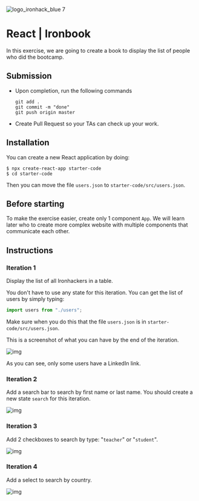 ![logo_ironhack_blue 7](https://user-images.githubusercontent.com/23629340/40541063-a07a0a8a-601a-11e8-91b5-2f13e4e6b441.png)

# React | Ironbook

In this exercise, we are going to create a book to display the list of people who did the bootcamp.


## Submission

- Upon completion, run the following commands

  ```
  git add .
  git commit -m "done"
  git push origin master
  ```

- Create Pull Request so your TAs can check up your work.



## Installation

You can create a new React application by doing:

```
$ npx create-react-app starter-code
$ cd starter-code
```

Then you can move the file `users.json` to `starter-code/src/users.json`.

## Before starting

To make the exercise easier, create only 1 component `App`. We will learn later who to create more complex website with multiple components that communicate each other.



## Instructions


### Iteration 1

Display the list of all Ironhackers in a table. 

You don't have to use any state for this iteration. You can get the list of users by simply typing:
```js
import users from "./users";
```

Make sure when you do this that the file  `users.json` is in `starter-code/src/users.json`.

This is a screenshot of what you can have by the end of the iteration.

![img](https://i.imgur.com/4GAZGeQ.png)

As you can see, only some users have a LinkedIn link.

### Iteration 2

Add a search bar to search by first name or last name. You should create a new state `search` for this iteration.

![img](https://i.imgur.com/IEGLJds.png)

### Iteration 3

Add 2 checkboxes to search by type: "`teacher`" or "`student`". 

![img](https://i.imgur.com/uzbjgkp.png)


### Iteration 4

Add a select to search by country.

![img](https://i.imgur.com/FmBtj4C.png)